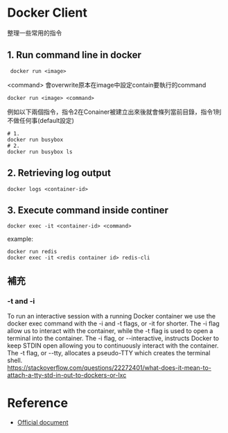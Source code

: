# Docker Client
整理一些常用的指令  

## 1. Run command line in docker
```shell
 docker run <image>
 ```
   
  
\<command> 會overwrite原本在image中設定contain要執行的command
 ```shell
 docker run <image> <command>
 ```
例如以下兩個指令，指令2在Conainer被建立出來後就會條列當前目錄，指令1則不做任何事(default設定)
```shell
# 1.
docker run busybox
# 2. 
docker run busybox ls
```

## 2. Retrieving log output
```
docker logs <container-id>
```

## 3. Execute command inside continer
```
docker exec -it <container-id> <command>
```
example:  
```
docker run redis
docker exec -it <redis container id> redis-cli
```

## 補充
### -t and -i
To run an interactive session with a running Docker container we use the docker exec command with the -i and -t flags, or -it for shorter. The -i flag allow us to interact with the container, while the -t flag is used to open a terminal into the container.
The -i flag, or --interactive, instructs Docker to keep STDIN open allowing you to continuously interact with the container.
The -t flag, or --tty, allocates a pseudo-TTY which creates the terminal shell.  
https://stackoverflow.com/questions/22272401/what-does-it-mean-to-attach-a-tty-std-in-out-to-dockers-or-lxc

# Reference
* [Official document](https://docs.docker.com/engine/reference/commandline/cli/)